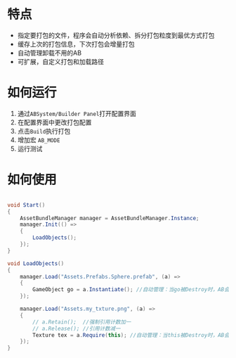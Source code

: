 # 特点
* 指定要打包的文件，程序会自动分析依赖、拆分打包粒度到最优方式打包
* 缓存上次的打包信息，下次打包会增量打包
* 自动管理卸载不用的AB
* 可扩展，自定义打包和加载路径

# 如何运行
1. 通过`ABSystem/Builder Panel`打开配置界面
2. 在配置界面中更改打包配置
3. 点击`Build`执行打包
4. 增加宏 `AB_MODE`
5. 运行测试

# 如何使用
```c#

void Start()
{
	AssetBundleManager manager = AssetBundleManager.Instance;
	manager.Init(() =>
    {
        LoadObjects();
    });
}

void LoadObjects()
{
    manager.Load("Assets.Prefabs.Sphere.prefab", (a) =>
    {
        GameObject go = a.Instantiate(); //自动管理：当go被Destroy时，AB会被释放回收
    });

    manager.Load("Assets.my_txture.png", (a) =>
    {
    	// a.Retain();	//强制引用计数加一
    	// a.Release();	//引用计数减一
    	Texture tex = a.Require(this); //自动管理：当this被Destroy时，AB会被释放回收
    });
}

```